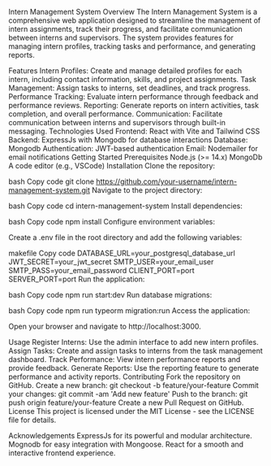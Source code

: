 Intern Management System
Overview
The Intern Management System is a comprehensive web application designed to streamline the management of intern assignments, track their progress, and facilitate communication between interns and supervisors. The system provides features for managing intern profiles, tracking tasks and performance, and generating reports.

Features
Intern Profiles: Create and manage detailed profiles for each intern, including contact information, skills, and project assignments.
Task Management: Assign tasks to interns, set deadlines, and track progress.
Performance Tracking: Evaluate intern performance through feedback and performance reviews.
Reporting: Generate reports on intern activities, task completion, and overall performance.
Communication: Facilitate communication between interns and supervisors through built-in messaging.
Technologies Used
Frontend: React with Vite and Tailwind CSS
Backend: ExpressJs with Mongodb for database interactions
Database: Mongodb
Authentication: JWT-based authentication
Email: Nodemailer for email notifications
Getting Started
Prerequisites
Node.js (>= 14.x)
MongoDb
A code editor (e.g., VSCode)
Installation
Clone the repository:

bash
Copy code
git clone https://github.com/your-username/intern-management-system.git
Navigate to the project directory:

bash
Copy code
cd intern-management-system
Install dependencies:

bash
Copy code
npm install
Configure environment variables:

Create a .env file in the root directory and add the following variables:

makefile
Copy code
DATABASE_URL=your_postgresql_database_url
JWT_SECRET=your_jwt_secret
SMTP_USER=your_email_user
SMTP_PASS=your_email_password
CLIENT_PORT=port
SERVER_PORT=port
Run the application:

bash
Copy code
npm run start:dev
Run database migrations:

bash
Copy code
npm run typeorm migration:run
Access the application:

Open your browser and navigate to http://localhost:3000.

Usage
Register Interns: Use the admin interface to add new intern profiles.
Assign Tasks: Create and assign tasks to interns from the task management dashboard.
Track Performance: View intern performance reports and provide feedback.
Generate Reports: Use the reporting feature to generate performance and activity reports.
Contributing
Fork the repository on GitHub.
Create a new branch: git checkout -b feature/your-feature
Commit your changes: git commit -am 'Add new feature'
Push to the branch: git push origin feature/your-feature
Create a new Pull Request on GitHub.
License
This project is licensed under the MIT License - see the LICENSE file for details.

Acknowledgements
ExpressJs for its powerful and modular architecture.
Mognodb for easy integration with Mongoose.
React for a smooth and interactive frontend experience.
